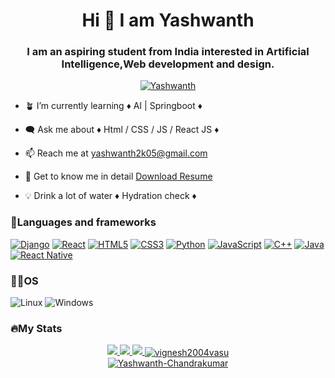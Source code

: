 <html>
  <body>
    <h1 align="center">Hi 👋 I am Yashwanth</h1>
    <h3 align="center">I am an aspiring student from India interested in Artificial Intelligence,Web development and design.</h3>
    <p align="center"> <a href="https://www.linkedin.com/in/yashwanth-chandrakumar-948520255/" target="_blank"><img src="https://img.shields.io/badge/LinkedIn-0077B5?style=for-the-badge&logo=linkedin&logoColor=white" alt="Yashwanth" /></a> </p>

- 🪴 I’m currently learning ♦️ AI | Springboot ♦️

- 🗨️ Ask me about ♦️ Html / CSS / JS / React JS ♦️

- 📫 Reach me at yashwanth2k05@gmail.com

- 📜 Get to know me in detail [Download Resume](https://github.com/Yashwanth-Chandrakumar/Yashwanth-Portfolio.github.io/blob/main/assets/Yashwanth%20Resume.pdf)

- 💡 Drink a lot of water ♦️ Hydration check ♦️
<h3 align-"left">📜Languages and frameworks</h3>

[![Django](https://img.shields.io/badge/django-black?style=for-the-badge&logo=django)](https://github.com/Yashwanth-Chandrakumar)
[![React](https://img.shields.io/badge/react-black?style=for-the-badge&logo=react)](https://github.com/Yashwanth-Chandrakumar)
[![HTML5](https://img.shields.io/badge/html5-black?style=for-the-badge&logo=html5)](https://github.com/Yashwanth-Chandrakumar)
[![CSS3](https://img.shields.io/badge/css3-black?style=for-the-badge&logo=css3)](https://github.com/Yashwanth-Chandrakumar)
[![Python](https://img.shields.io/badge/python-black?style=for-the-badge&logo=python)](https://github.com/Yashwanth-Chandrakumar)
[![JavaScript](https://img.shields.io/badge/javascript-black?style=for-the-badge&logo=javascript)](https://github.com/Yashwanth-Chandrakumar)
[![C++](https://img.shields.io/badge/c++-black?style=for-the-badge&logo=cplusplus)](https://github.com/Yashwanth-Chandrakumar)
[![Java](https://img.shields.io/badge/Java-black?style=for-the-badge&logo=openjdk)](https://github.com/Yashwanth-Chandrakumar)
[![React Native](https://img.shields.io/badge/React_Native-black?style=for-the-badge&logo=react)](https://github.com/Yashwanth-Chandrakumar)
<h3 align-"left">🧑‍💻OS</h3>

![Linux](https://img.shields.io/badge/linux-black?style=for-the-badge&logo=Linux)
![Windows](https://img.shields.io/badge/Windows-black?style=for-the-badge&logo=Windows)

<h3 align-"left">🔥My Stats</h3>
<p align="center">
  <a href="https://github.com/Yashwanth-Chandrakumar">
    <img src="http://github-profile-summary-cards.vercel.app/api/cards/profile-details?username=Yashwanth-Chandrakumar&theme=transparent" />
  </a>
  <a href="https://github.com/Yashwanth-Chandrakumar">
    <img src="https://github-readme-streak-stats.herokuapp.com/?user=Yashwanth-Chandrakumar&hide_border=true&card_width=338&theme=dark" />
  </a>
  <a href="https://github.com/Yashwanth-Chandrakumar">
    <img src="http://github-profile-summary-cards.vercel.app/api/cards/stats?username=Yashwanth-Chandrakumar&theme=dark" />
  </a>
  <a href="https://github.com/Yashwanth-Chandrakumar">
<img align="center" src="https://github-readme-stats.vercel.app/api?username=Yashwanth-Chandrakumar&show_icons=true&locale=en&theme=dark" alt="vignesh2004vasu" />
  </a>
<br>
<a href="https://github.com/Yashwanth-Chandrakumar">
<img align="center" src="https://github-readme-stats.vercel.app/api/top-langs?username=Yashwanth-Chandrakumar&show_icons=true&locale=en&theme=dark&layout=compact" alt="Yashwanth-Chandrakumar">
</a>
